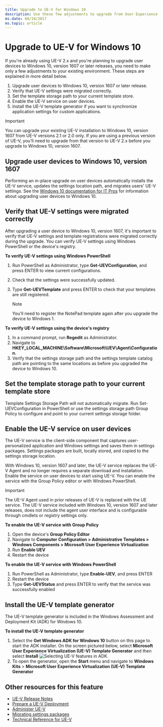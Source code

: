 ```yaml
---
title: Upgrade to UE-V for Windows 10
description: Use these few adjustments to upgrade from User Experience Virtualization (UE-V) 2.x to the latest version of UE-V.
ms.date: 04/19/2017
ms.topic: article
---
```


# Upgrade to UE-V for Windows 10

If you're already using UE-V 2.x and you're planning to upgrade user devices to Windows 10, version 1607 or later releases, you need to make only a few adjustments to your existing environment. These steps are explained in more detail below.

1. Upgrade user devices to Windows 10, version 1607 or later release.
1. Verify that UE-V settings were migrated correctly.
1. Set the template storage path to your current template store.
1. Enable the UE-V service on user devices.
1. Install the UE-V template generator if you want to synchronize application settings for custom applications.

> [!IMPORTANT]
> You can upgrade your existing UE-V installation to Windows 10, version 1607 from UE-V versions 2.1 or 2.0 only. If you are using a previous version of UE-V, you'll need to upgrade from that version to UE-V 2.x before you upgrade to Windows 10, version 1607.

## Upgrade user devices to Windows 10, version 1607

Performing an in-place upgrade on user devices automatically installs the UE-V service, updates the settings location path, and migrates users' UE-V settings. See the [Windows 10 documentation for IT Pros](/windows/deployment/) for information about upgrading user devices to Windows 10.

## Verify that UE-V settings were migrated correctly

After upgrading a user device to Windows 10, version 1607, it's important to verify that UE-V settings and template registrations were migrated correctly during the upgrade. You can verify UE-V settings using Windows PowerShell or the device's registry.

**To verify UE-V settings using Windows PowerShell**

1. Run PowerShell as Administrator, type **Get-UEVConfiguration**, and press ENTER to view current configurations.
1. Check that the settings were successfully updated.
1. Type **Get-UEVTemplate** and press ENTER to check that your templates are still registered.

    > [!NOTE]
    > You'll need to register the NotePad template again after you upgrade the device to Windows 1.

**To verify UE-V settings using the device's registry**

1. In a command prompt, run **Regedit** as Administrator.
1. Navigate to **HKEY_LOCAL_MACHINE\Software\Microsoft\UEV\Agent\Configuration.**
1. Verify that the settings storage path and the settings template catalog path are pointing to the same locations as before you upgraded the device to Windows 10.

## Set the template storage path to your current template store

Template Settings Storage Path will not automatically migrate. Run Set-UEVConfiguration in PowerShell or use the settings storage path Group Policy to configure and point to your current settings storage folder.

## Enable the UE-V service on user devices

The UE-V service is the client-side component that captures user-personalized application and Windows settings and saves them in settings packages. Settings packages are built, locally stored, and copied to the settings storage location.

With Windows 10, version 1607 and later, the UE-V service replaces the UE-V Agent and no longer requires a separate download and installation. Enable the service on user devices to start using UE-V. You can enable the service with the Group Policy editor or with Windows PowerShell.

> [!IMPORTANT]
> The UE-V Agent used in prior releases of UE-V is replaced with the UE service. The UE-V service included with Windows 10, version 1607 and later releases, does not include the agent user interface and is configurable through cmdlets or registry settings only.

**To enable the UE-V service with Group Policy**

1. Open the device's **Group Policy Editor**
1. Navigate to **Computer Configuration > Administrative Templates > Windows Components > Microsoft User Experience Virtualization**
1. Run **Enable UEV**
1. Restart the device

**To enable the UE-V service with Windows PowerShell**

1. Run PowerShell as Administrator, type **Enable-UEV**, and press ENTER
1. Restart the device
1. Type **Get-UEVStatus** and press ENTER to verify that the service was successfully enabled

## Install the UE-V template generator

The UE-V template generator is included in the Windows Assessment and Deployment Kit (ADK) for Windows 10.

**To install the UE-V template generator**

1. Select the **Get Windows ADK for Windows 10** button on this page to start the ADK installer. On the screen pictured below, select **Microsoft User Experience Virtualization (UE-V) Template Generator** and then select **Install**
    ![Selecting UE-V features in ADK.](images/uev-adk-select-uev-feature.png)
1. To open the generator, open the **Start** menu and navigate to **Windows Kits** > **Microsoft User Experience Virtualization (UE-V) Template Generator**

## Other resources for this feature

- [UE-V Release Notes](uev-release-notes-1607.md)
- [Prepare a UE-V Deployment](uev-prepare-for-deployment.md)
- [Administer UE-V](uev-administering-uev.md)
- [Migrating settings packages](uev-migrating-settings-packages.md)
- [Technical Reference for UE-V](uev-technical-reference.md)
